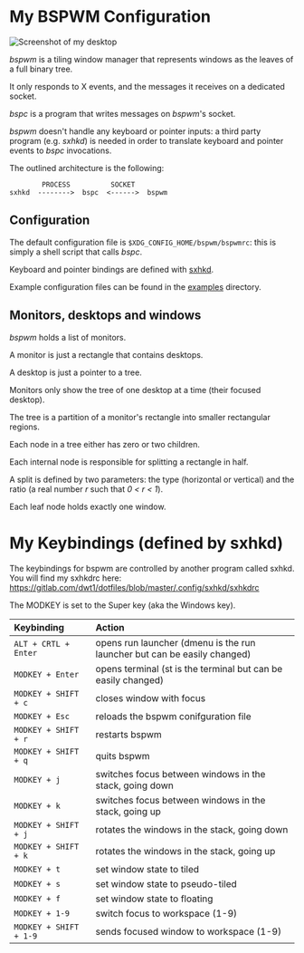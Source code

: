 
# My BSPWM Configuration

![Screenshot of my desktop](https://www.gitlab.com/dwt1/dotfiles/raw/master/.screenshots/dotfiles08.png)

*bspwm* is a tiling window manager that represents windows as the leaves of a full binary tree.

It only responds to X events, and the messages it receives on a dedicated socket.

*bspc* is a program that writes messages on *bspwm*'s socket.

*bspwm* doesn't handle any keyboard or pointer inputs: a third party program (e.g. *sxhkd*) is needed in order to translate keyboard and pointer events to *bspc* invocations.

The outlined architecture is the following:

```
        PROCESS          SOCKET
sxhkd  -------->  bspc  <------>  bspwm
```

## Configuration

The default configuration file is `$XDG_CONFIG_HOME/bspwm/bspwmrc`: this is simply a shell script that calls *bspc*.

Keyboard and pointer bindings are defined with [sxhkd](https://github.com/baskerville/sxhkd).

Example configuration files can be found in the [examples](examples) directory.

## Monitors, desktops and windows

*bspwm* holds a list of monitors.

A monitor is just a rectangle that contains desktops.

A desktop is just a pointer to a tree.

Monitors only show the tree of one desktop at a time (their focused desktop).

The tree is a partition of a monitor's rectangle into smaller rectangular regions.

Each node in a tree either has zero or two children.

Each internal node is responsible for splitting a rectangle in half.

A split is defined by two parameters: the type (horizontal or vertical) and the ratio (a real number *r* such that *0 < r < 1*).

Each leaf node holds exactly one window.

# My Keybindings (defined by sxhkd)

The keybindings for bspwm are controlled by another program called sxhkd.  You will find my sxhkdrc here: https://gitlab.com/dwt1/dotfiles/blob/master/.config/sxhkd/sxhkdrc

The MODKEY is set to the Super key (aka the Windows key).

| Keybinding | Action |
| :--- | :--- |
| `ALT + CRTL + Enter` | opens run launcher (dmenu is the run launcher but can be easily changed) |
| `MODKEY + Enter` | opens terminal (st is the terminal but can be easily changed) |
| `MODKEY + SHIFT + c` | closes window with focus |
| `MODKEY + Esc` | reloads the bspwm conifguration file |
| `MODKEY + SHIFT + r` | restarts bspwm |
| `MODKEY + SHIFT + q` | quits bspwm |
| `MODKEY + j` | switches focus between windows in the stack, going down |
| `MODKEY + k` | switches focus between windows in the stack, going up |
| `MODKEY + SHIFT + j` | rotates the windows in the stack, going down|
| `MODKEY + SHIFT + k` | rotates the windows in the stack, going up |
| `MODKEY + t` | set window state to tiled |
| `MODKEY + s` | set window state to pseudo-tiled |
| `MODKEY + f` | set window state to floating |
| `MODKEY + 1-9` | switch focus to workspace (1-9) |
| `MODKEY + SHIFT + 1-9` | sends focused window to workspace (1-9) |


